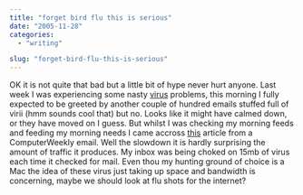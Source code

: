 ```yaml
---
title: "forget bird flu this is serious"
date: "2005-11-28"
categories:
  - "writing"

slug: "forget-bird-flu-this-is-serious"
---
```


OK it is not quite that bad but a little bit of hype never hurt anyone.
Last week I was experiencing some nasty [virus](https://adamchamberlin.info/2005/11/23/virus-warnings/) problems, this morning I fully expected to be greeted by another couple of hundred emails stuffed full of virii (hmm sounds cool that) but no. Looks like it might have calmed down, or they have moved on I guess. But whilst I was checking my morning feeds and feeding my morning needs I came accross [this](https://www.computerweekly.com/Articles/Article.aspx?liArticleID=213150&liFlavourID=1&ebref=3178) article from a ComputerWeekly email. Well the slowdown it is hardly surprising the amount of traffic it produces. My inbox was being choked on 15mb of virus each time it checked for mail. Even thou my hunting ground of choice is a Mac the idea of these virus just taking up space and bandwidth is concerning, maybe we should look at flu shots for the internet?
